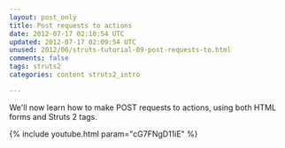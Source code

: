 ```yaml
---           
layout: post_only
title: Post requests to actions
date: 2012-07-17 02:10:54 UTC
updated: 2012-07-17 02:09:54 UTC
unused: 2012/06/struts-tutorial-09-post-requests-to.html
comments: false
tags: struts2
categories: content struts2_intro

---
```


We'll now learn how to make POST requests to actions, using both HTML forms and Struts 2 tags.

{% include youtube.html param="cG7FNgD11iE" %}